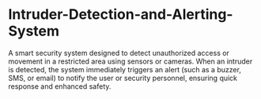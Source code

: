 # Intruder-Detection-and-Alerting-System
A smart security system designed to detect unauthorized access or movement in a restricted area using sensors or cameras. When an intruder is detected, the system immediately triggers an alert (such as a buzzer, SMS, or email) to notify the user or security personnel, ensuring quick response and enhanced safety.
